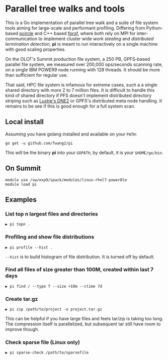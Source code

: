 # Parallel tree walks and tools 

This is a Go implementation of parallel tree walk and a suite of file system tools aiming for large-scale and performant profiling. Differing from Python-based [pcircle](http://github.com/fwang2/pcircle) and C++ based [fprof](http://github.com/fwang2/fprof), where both rely on MPI for inter-communication to implement cluster wide _work stealing_ and _distributed termination detection_, **pi** is meant to run interactively on a single machine with good scaling properties. 

On the OLCF's Summit production file system, a 250 PB, GPFS-based parallel file
system, we measured over 200,000 ops/seconds scanning rate, on a single IBM
POWER9 node running with 128 threads. It should be more than sufficient for
regular use. 

That said, HPC
file system is infamous for extreme cases, such a a single shared directory with
more 2 to 7 million files. It is difficult to handle this kind of shared
directory if PFS doesn't implement distributed directory striping such as
[Lustre's
DNE2](http://cdn.opensfs.org/wp-content/uploads/2015/04/Scalability-Testing-of-DNE2-in-Lustre-27_Simms_V2.pdf)
or GPFS's distributed meta node handling. It remains to be see if this is good
enough for a full system scan.

## Local install

Assuming you have golang installed and available on your `PATH`:

```
go get -u github.com/fwang2/pi
```

This will be the binary **pi** into your `GOPATH`, by default, it is your `$HOME/go/bin`.

## On Summit

```
module use /sw/exp9/spack/modules/linux-rhel7-power8le
module load pi
```

## Examples

### List top n largest files and directories

```
▶ pi topn .
```

### Profiling and show file distributions

```
▶ pi profile --hist .
```

`--hist` is to build histogram of file distribution. It is turned off by default.

### Find all files of size greater than 100M, created within last 7 days

```
▶ pi find / --type f --size +10m --ctime 7d
```
### Create tar.gz 

```
▶ pi zip /path/to/project -o project.tar.gz
```

This can be helpful if you have large files and feels tar/zip is taking too long. The compression itself is parallelized, but subsequent tar still have room to improve though. 


### Check sparse file (Linux only)

```
▶ pi sparse-check /path/to/sparsefile
```


